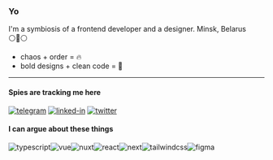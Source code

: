 ### Yo

I'm a symbiosis of a frontend developer and a designer. Minsk, Belarus ⚪🔴⚪

- chaos + order = 🔥
- bold designs + clean code = 🖤

---

#### Spies are tracking me here
[<img alt="telegram" src="https://img.shields.io/badge/telegram-%232992d5.svg?&logo=telegram" />](https://t.me/pyncz/)
[<img alt="linked-in" src="https://img.shields.io/badge/linkedin-%230077B5.svg?&logo=linkedin&logoColor=white" />](https://www.linkedin.com/in/pyncz/)
[<img alt="twitter" src="https://img.shields.io/badge/twitter-%231d9bf0.svg?&logo=twitter&logoColor=white" />](https://twitter.com/iampyncz)

#### I can argue about these things
<div style="display: flex;">
<img alt="typescript" src="https://img.shields.io/badge/typescript%20-%232f74c0.svg?&logo=typescript&logoColor=white" />
<img alt="vue" src="https://img.shields.io/badge/vue%20-%233fb27f.svg?logo=vue.js&logoColor=white" />
<img alt="nuxt" src="https://img.shields.io/badge/nuxt.js%20-%2300c58e.svg?logo=nuxt.js&logoColor=white" />
<img alt="react" src="https://img.shields.io/badge/react%20-%236bb9e6.svg?logo=react&logoColor=white" />
<img alt="next" src="https://img.shields.io/badge/next.js%20-%23242431.svg?logo=next.js&logoColor=white" />
<img alt="tailwindcss" src="https://img.shields.io/badge/tailwindcss%20-%2357a7e1.svg?logo=tailwindcss&logoColor=white" />
<img alt="figma" src="https://img.shields.io/badge/figma%20-%23ff7162.svg?logo=figma&logoColor=white" />
</div>
